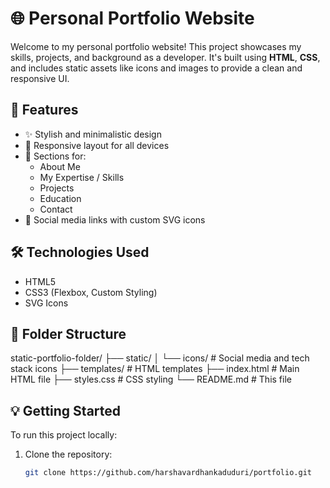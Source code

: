 # 🌐 Personal Portfolio Website

Welcome to my personal portfolio website! This project showcases my skills, projects, and background as a developer. It's built using **HTML**, **CSS**, and includes static assets like icons and images to provide a clean and responsive UI.

## 🚀 Features

- ✨ Stylish and minimalistic design
- 📱 Responsive layout for all devices
- 🧠 Sections for:
  - About Me
  - My Expertise / Skills
  - Projects
  - Education
  - Contact
- 🔗 Social media links with custom SVG icons

## 🛠️ Technologies Used

- HTML5
- CSS3 (Flexbox, Custom Styling)
- SVG Icons

## 📁 Folder Structure

static-portfolio-folder/
├── static/
│ └── icons/ # Social media and tech stack icons
├── templates/ # HTML templates
├── index.html # Main HTML file
├── styles.css # CSS styling
└── README.md # This file

## 💡 Getting Started

To run this project locally:

1. Clone the repository:
   ```bash
   git clone https://github.com/harshavardhankaduduri/portfolio.git

